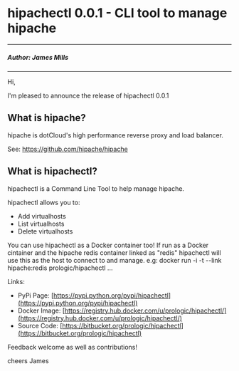 
# hipachectl 0.0.1 - CLI tool to manage hipache

---

##### Author: James Mills

---

Hi,

I'm pleased to announce the release of hipachectl 0.0.1

## What is hipache?

hipache is dotCloud's high performance reverse proxy and load balancer.

See: https://github.com/hipache/hipache

## What is hipachectl?


hipachectl is a Command Line Tool to help manage hipache.

hipachectl allows you to:

- Add virtualhosts
- List virtualhosts
- Delete virtualhosts

You can use hipachectl as a Docker container too! If run as a Docker cintainer and the hipache redis container linked as "redis" hipachectl will use this as the host to connect to and manage. e.g: docker run -i -t --link hipache:redis prologic/hipachectl ...

Links:

- PyPi Page: [https://pypi.python.org/pypi/hipachectl](https://pypi.python.org/pypi/hipachectl)
- Docker Image: [https://registry.hub.docker.com/u/prologic/hipachectl/](https://registry.hub.docker.com/u/prologic/hipachectl/)
- Source Code: [https://bitbucket.org/prologic/hipachectl](https://bitbucket.org/prologic/hipachectl)

Feedback welcome as well as contributions!

cheers
James
